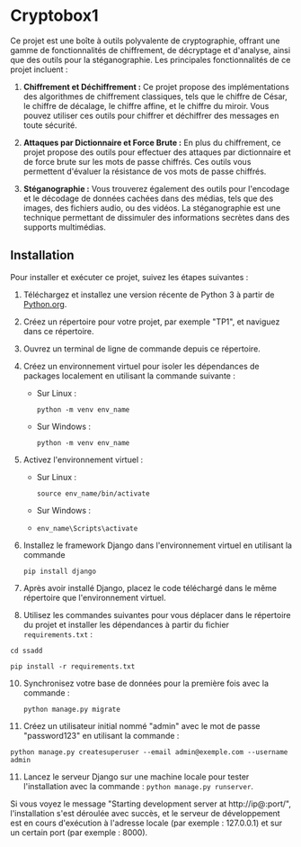 # Cryptobox1

Ce projet est une boîte à outils polyvalente de cryptographie, offrant une gamme de fonctionnalités de chiffrement, de décryptage et d'analyse, ainsi que des outils pour la stéganographie. Les principales fonctionnalités de ce projet incluent :

1. **Chiffrement et Déchiffrement :** Ce projet propose des implémentations des algorithmes de chiffrement classiques, tels que le chiffre de César, le chiffre de décalage, le chiffre affine, et le chiffre du miroir. Vous pouvez utiliser ces outils pour chiffrer et déchiffrer des messages en toute sécurité.

2. **Attaques par Dictionnaire et Force Brute :** En plus du chiffrement, ce projet propose des outils pour effectuer des attaques par dictionnaire et de force brute sur les mots de passe chiffrés. Ces outils vous permettent d'évaluer la résistance de vos mots de passe chiffrés.

3. **Stéganographie :** Vous trouverez également des outils pour l'encodage et le décodage de données cachées dans des médias, tels que des images, des fichiers audio, ou des vidéos. La stéganographie est une technique permettant de dissimuler des informations secrètes dans des supports multimédias.

## Installation

Pour installer et exécuter ce projet, suivez les étapes suivantes :

1. Téléchargez et installez une version récente de Python 3 à partir de [Python.org](https://www.python.org/downloads/).

2. Créez un répertoire pour votre projet, par exemple "TP1", et naviguez dans ce répertoire.

3. Ouvrez un terminal de ligne de commande depuis ce répertoire.

4. Créez un environnement virtuel pour isoler les dépendances de packages localement en utilisant la commande suivante :
   - Sur Linux :
      ```
     python -m venv env_name
     ```
   - Sur Windows :
     ```
     python -m venv env_name
     ```

5. Activez l'environnement virtuel :
   - Sur Linux :
     ```
     source env_name/bin/activate
     ```
   - Sur Windows :
   - ```
     env_name\Scripts\activate
     ```

6. Installez le framework Django dans l'environnement virtuel en utilisant la commande
   ```
   pip install django
   ```

8. Après avoir installé Django, placez le code téléchargé dans le même répertoire que l'environnement virtuel.

9. Utilisez les commandes suivantes pour vous déplacer dans le répertoire du projet et installer les dépendances à partir du fichier `requirements.txt` :
 ```
cd ssadd
```
 ```
 pip install -r requirements.txt
```


10. Synchronisez votre base de données pour la première fois avec la commande :
    ```
    python manage.py migrate
    ```
12. Créez un utilisateur initial nommé "admin" avec le mot de passe "password123" en utilisant la commande :
 ```
 python manage.py createsuperuser --email admin@exemple.com --username admin
 ```

11. Lancez le serveur Django sur une machine locale pour tester l'installation avec la commande : `python manage.py runserver`.

Si vous voyez le message "Starting development server at http://ip@:port/", l'installation s'est déroulée avec succès, et le serveur de développement est en cours d'exécution à l'adresse locale (par exemple : 127.0.0.1) et sur un certain port (par exemple : 8000).
